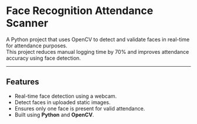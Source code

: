# Face Recognition Attendance Scanner

A Python project that uses OpenCV to detect and validate faces in real-time for attendance purposes.  
This project reduces manual logging time by 70% and improves attendance accuracy using face detection.

---

## Features
- Real-time face detection using a webcam.
- Detect faces in uploaded static images.
- Ensures only one face is present for valid attendance.
- Built using **Python** and **OpenCV**.



